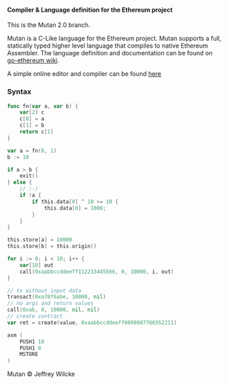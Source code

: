 #### Compiler & Language definition for the Ethereum project

This is the Mutan 2.0 branch.

Mutan is a C-Like language for the Ethereum project. Mutan supports a
full, statically typed higher level language that compiles to native
Ethereum Assembler. The language definition and documentation
can be found on [go-ethereum wiki](https://github.com/ethereum/go-ethereum/wiki/Mutan).

A simple online editor and compiler can be found [here](http://mutan.jeffew.com)


### Syntax

```go
func fn(var a, var b) {
	var[2] c
	c[0] = a
	c[1] = b
	return c[1]
}

var a = fn(0, 1)
b := 10

if a > b {
    exit()
} else {
    // :-)
    if !a {
        if this.data[0] ^ 10 >= 10 {
            this.data[0] = 1000;
        }
    }
}

this.store[a] = 10000
this.store[b] = this.origin()

for i := 0; i < 10; i++ {
    var[10] out
    call(0xaabbccddeeff112233445566, 0, 10000, i, out)
}

// tx without input data
transact(0xa78f6abe, 10000, nil)
// no args and return values
call(0xab, 0, 10000, nil, nil)
// create contract
var ret = create(value, 0xaabbccddeeff0099887766552211)

asm (
    PUSH1 10
    PUSH1 0
    MSTORE
)
```

Mutan &copy; Jeffrey Wilcke
